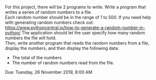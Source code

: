 For this project, there will be 2 programs to write.  Write a program that writes a series of random numbers to a file.  
Each random number should be in the range of 1 to 500.  If you need help with generating random numbers check out: 
https://www.pythoncentral.io/how-to-generate-a-random-number-in-python/
The application should let the user specify how many random numbers the file will hold.  
Then, write another program that reads the random numbers from a file, display the numbers, and then display the following data:

- The total of the numbers
- The number of random numbers read from the file.

Due: 	Tuesday, 26 November 2019, 8:00 AM
